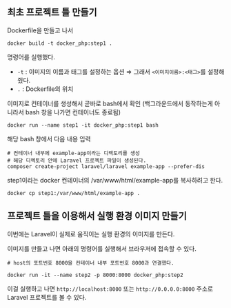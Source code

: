 ## 최초 프로젝트 틀 만들기 

Dockerfile을 만들고 나서 

```
docker build -t docker_php:step1 .
```

명령어를 실행했다. 
- `-t` : 이미지의 이름과 태그를 설정하는 옵션 ⇒ 그래서 `<이미지이름>:<태그>`를 설정해줬다.
- `.` : Dockerfile의 위치 

이미지로 컨테이너를 생성해서 곧바로 bash에서 확인 (백그라운드에서 동작하는게 아니라서 bash 창을 나가면 컨테이너도 종료됨)
```
docker run --name step1 -it docker_php:step1 bash 
```

해당 bash 창에서 다음 내용 입력 
```
# 컨테이너 내부에 example-app이라는 디렉토리를 생성 
# 해당 디렉토리 안에 Laravel 프로젝트 파일이 생성된다. 
composer create-project laravel/laravel example-app --prefer-dis 
```

step1이라는 docker 컨테이너의 /var/www/html/example-app를 복사하려고 한다. 
```
docker cp step1:/var/www/html/example-app .
```

## 프로젝트 틀을 이용해서 실행 환경 이미지 만들기 

이번에는 Laravel이 실제로 움직이는 실행 환경의 이미지를 만든다. 

이미지를 만들고 나면 아래의 명령어를 실행해서 브라우저에 접속할 수 있다.

```
# host의 포트번호 8000을 컨테이너 내부 포트번호 8000과 연결했다. 

docker run -it --name step2 -p 8000:8000 docker_php:step2
```

이걸 실행하고 나면 `http://localhost:8000` 또는 `http://0.0.0.0:8000` 주소로 Laravel 프로젝트를 볼 수 있다. 